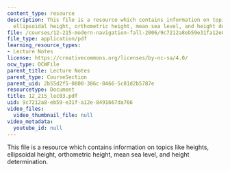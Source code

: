 ```yaml
---
content_type: resource
description: This file is a resource which contains information on topics like heights,
  ellipsoidal height, orthometric height, mean sea level, and height determination.
file: /courses/12-215-modern-navigation-fall-2006/9c7212a8eb59e31fa12e8491667da766_12_215_lec03.pdf
file_type: application/pdf
learning_resource_types:
- Lecture Notes
license: https://creativecommons.org/licenses/by-nc-sa/4.0/
ocw_type: OCWFile
parent_title: Lecture Notes
parent_type: CourseSection
parent_uid: 2b55d2f5-0800-386c-0466-5c81d2b5787e
resourcetype: Document
title: 12_215_lec03.pdf
uid: 9c7212a8-eb59-e31f-a12e-8491667da766
video_files:
  video_thumbnail_file: null
video_metadata:
  youtube_id: null
---
```

This file is a resource which contains information on topics like heights, ellipsoidal height, orthometric height, mean sea level, and height determination.